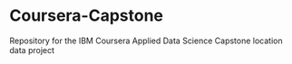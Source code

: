 # Coursera-Capstone
Repository for the IBM Coursera Applied Data Science Capstone location data project 
